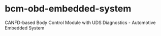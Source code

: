 # bcm-obd-embedded-system
CANFD-based Body Control Module with UDS Diagnostics - Automotive Embedded System
